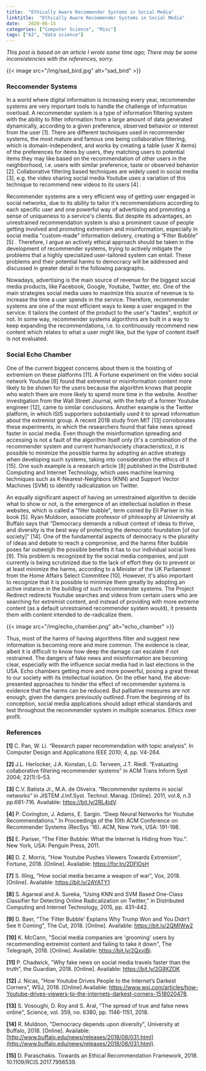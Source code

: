 ```yaml
---
title:  "Ethically Aware Recommender Systems in Social Media"
linktitle:  "Ethically Aware Recommender Systems in Social Media"
date:   2020-06-15
categories: ["Computer Science", "Misc"]
tags: ["AI", "data science"]
---
```

*This post is based on an article I wrote some time ago; There may be some inconsistencies with the references, sorry.*

{{< image
    src="/img/sad_bird.jpg"
    alt="sad_bird" >}}


### Reccomender Systems
In a world where digital information is increasing every year, recommender systems are very important tools to handle the challenge of information overload. A recommender system is a type of information filtering system with the ability to filter information from a large amount of data generated dynamically, according to a given preference, observed behavior or interest from the user [1]. There are different techniques used in recommender systems, the most mature and famous one being collaborative filtering,  which is domain-independent, and works by creating a table (user X items) of the preferences for items by users, they matching users to potential items they may like based on the recommendation of other users in the neighborhood, i.e. users with similar preference, taste or observed behavior [2]. Collaborative filtering based techniques are widely used in social media [3], e.g. the video sharing social media Youtube uses a  variation of this technique to recommend new videos to its users [4] .


Recommender systems are a very efficient way of getting user engaged in social networks, due to its ability to tailor it's recommendations according to each specific user and one powerful way of advertising and promoting a sense of uniqueness to a service's clients. But despite its advantages, an unrestrained recommendation system is also a prominent cause of people getting involved and promoting extremism and misinformation, especially in social media "custom-made" information delivery, creating a “Filter Bubble” [5] . Therefore, I argue an actively ethical approach should be taken in the development of recommender systems, trying to actively mitigate the problems that a highly specialized user-tailored system can entail.  These problems and their potential harms to democracy will be addressed and discussed in greater detail in the following paragraphs. 

Nowadays, advertising is the main source of revenue for the biggest social media products, like Facebook, Google, Youtube, Twitter, etc. One of the main strategies social media uses to maximize this source of revenue is to increase the time a user spends in the service. Therefore, recommender systems are one of the most efficient ways to keep a user engaged in the service: it tailors the content of the product to the user's "tastes", explicit or not. In some way, recommender systems algorithms are built in a way to keep expanding the recommendations, i.e. to continuously recommend new content which relates to what a user might like, but the type of content itself is not evaluated. 

### Social Echo Chamber

One of the current biggest concerns about them is the hoisting of extremism on these platforms [11]. A Fortune experiment on the video social network Youtube [6] found that extremist or misinformation content more likely to be shown for the users because the algorithm knows that people who watch them are more likely to spend more time in the website. Another investigation from the Wall Street Journal, with the help of a former Youtube engineer [12], came to similar conclusions. Another example is the Twitter platform, in which ISIS supporters substantially used it to spread information about the extremist group. A recent 2018 study from MIT [13] corroborates these experiments, in which the researchers found that fake news spread faster in social media. Even though the misinformation spreading and accessing is not a fault of the algorithm itself only (it's a combination of the recommender system and current human/society characteristics), it is possible to minimize the possible harms by adopting an active strategy when developing such systems, taking into consideration the ethics of it [15]. One such example is a research article [8] published in the Distributed Computing and Internet Technology, which uses machine learning techniques such as K-Nearest-Neighbors (KNN) and Support Vector Machines (SVM) to identify radicalization on Twitter.

An equally significant aspect of having an unrestrained algorithm to decide what to show or not, is the emergence of an intellectual isolation in these websites, which is called a "filter bubble", term coined by Eli Pariser in his book [5]. Ryan Muldoon, associate professor of philosophy at University at Buffalo says that “Democracy demands a robust contest of ideas to thrive, and diversity is the best way of protecting the democratic foundation [of our society]” [14]. One of the fundamental aspects of democracy is the plurality of ideas and debate to reach a compromise, and the harms filter bubble poses far outweigh the possible benefits it has to our individual social lives [9]. This problem is recognized by the social media companies, and just currently is being scrutinized due to the lack of effort they do to prevent or at least minimize the harms, according to a Minister of the UK Parliament from the Home Affairs Select Committee [10]. However, it's also important to recognize that it is possible to minimize them greatly by adopting an active instance in the building of such recommender systems. The Project Redirect redirects Youtube searches and videos from certain users who are searching for extremist content, and instead of providing with more extreme content (as a default unrestrained recommender system would), it presents them with content intended to de-radicalize them.

{{< image
    src="/img/echo_chamber.png"
    alt="echo_chamber" >}}

Thus, most of the harms of having algorithms filter and suggest new information is becoming more and more common. The evidence is clear, albeit it is difficult to know how deep the damage can escalate if not restrained. The dangers of fake news and misinformation are becoming clear, especially with the influence social media had in last elections in the USA. Echo chambers getting more and more powerful, posing a great threat to our society with its intellectual isolation. On the other hand, the above-presented approaches to hinder the effect of recommender systems is evidence that the harms can be reduced. But palliative measures are not enough, given the dangers previously outlined. From the beginning of its conception, social media applications should adopt ethical standards and test throughout the recommender system in multiple scenarios. Ethics over profit.

### References

**[1]** C. Pan, W. Li. “Research paper recommendation with topic analysis”. In Computer Design and Applications IEEE 2010; 4, pp. V4-264.

**[2]** J.L. Herlocker, J.A. Konstan, L.G. Terveen, J.T. Riedl. “Evaluating collaborative filtering recommender systems” in ACM Trans Inform Syst 2004; 22(1):5–53.

**[3]** C.V. Batista Jr., M.A. de Oliveira. “Recommender systems in social networks” in JISTEM J.Inf.Syst. Technol. Manag. [Online]. 2011, vol.8, n.3 pp.681-716. Available: https://bit.ly/2RL4idV. 

**[4]** P. Covington, J. Adams, E. Sargin. “Deep Neural Networks for Youtube Recommendations.” In Proceedings of the 10th ACM Conference on Recommender Systems (RecSys '16). ACM, New York, USA: 191-198.

**[5]** E. Pariser, “The Filter Bubble: What the Internet Is Hiding from You.”. New York, USA: Penguin Press, 2011.

**[6]** D. Z. Morris, "How Youtube Pushes Viewers Towards Extremism", Fortune, 2018. [Online]. Available: https://for.tn/2DFlOsH

**[7]** S. Illing, "How social media became a weapon of war", Vox, 2018. [Online]. Available: https://bit.ly/2AYATY1

**[8]** S. Agarwal and A. Sureka, “Using KNN and SVM Based One-Class Classifier for Detecting Online Radicalization on Twitter,” in Distributed Computing and Internet Technology, 2015, pp. 431–442.

**[9]** D. Baer, "The ‘Filter Bubble’ Explains Why Trump Won and You Didn’t See It Coming", The Cut, 2018. [Online]. Available: https://bit.ly/2QMIWw2

**[10]** K. McCann, "Social media companies are 'grooming' users by recommending extremist content and failing to take it down", The Telegraph, 2018. [Online]. Available: https://bit.ly/2QxvjBi. 

**[11]** P. Chadwick, "Why fake news on social media travels faster than the truth", the Guardian, 2018. [Online]. Available: https://bit.ly/2G9XZOK

**[12]** J. Nicas, "How Youtube Drives People to the Internet’s Darkest Corners", WSJ, 2018. [Online].Available: https://www.wsj.com/articles/how-Youtube-drives-viewers-to-the-internets-darkest-corners-1518020478.

**[13]** S. Vosoughi, D. Roy and S. Aral, "The spread of true and false news online", Science, vol. 359, no. 6380, pp. 1146-1151, 2018.

**[14]** R. Muldoon, "Democracy depends upon diversity", University at Buffalo, 2018. [Online]. Available: [http://www.buffalo.edu/news/releases/2018/08/031.html](http://www.buffalo.edu/news/releases/2018/08/031.html).

**[15]** D. Paraschakis. Towards an Ethical Recommendation Framework, 2018. 10.1109/RCIS.2017.7956539. 
